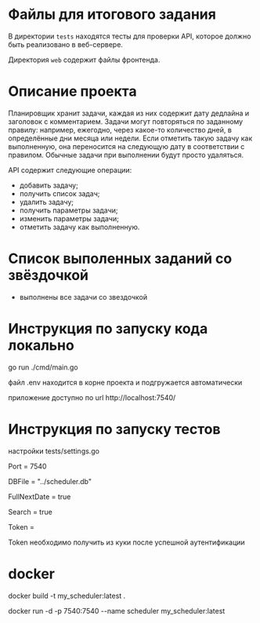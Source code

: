 # Файлы для итогового задания

В директории `tests` находятся тесты для проверки API, которое должно быть реализовано в веб-сервере.

Директория `web` содержит файлы фронтенда.

# Описание проекта
Планировщик хранит задачи, каждая из них содержит дату дедлайна и заголовок с комментарием. Задачи могут повторяться по заданному правилу: например, ежегодно, через какое-то количество дней, в определённые дни месяца или недели. Если отметить такую задачу как выполненную, она переносится на следующую дату в соответствии с правилом. Обычные задачи при выполнении будут просто удаляться. 

API содержит следующие операции:

- добавить задачу;
- получить список задач;
- удалить задачу;
- получить параметры задачи;
- изменить параметры задачи;
- отметить задачу как выполненную.

# Список выполенных заданий со звёздочкой
- выполнены все задачи со звездочкой

# Инструкция по запуску кода локально
go run ./cmd/main.go

файл .env находится в корне проекта и подгружается автоматически

приложение доступно по url http://localhost:7540/

# Инструкция по запуску тестов
настройки tests/settings.go

Port = 7540

DBFile = "../scheduler.db"

FullNextDate = true

Search = true

Token = 

Token необходимо получить из куки после успешной аутентификации

# docker
docker build -t my_scheduler:latest .

docker run -d -p 7540:7540 --name scheduler my_scheduler:latest
